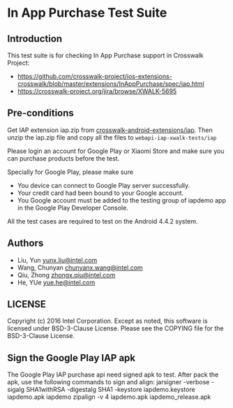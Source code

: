 # In App Purchase Test Suite

## Introduction

This test suite is for checking In App Purchase support in Crosswalk Project:
* https://github.com/crosswalk-project/ios-extensions-crosswalk/blob/master/extensions/InAppPurchase/spec/iap.html
* https://crosswalk-project.org/jira/browse/XWALK-5695

## Pre-conditions

Get IAP extension iap.zip from [crosswalk-android-extensions/iap](https://github.com/crosswalk-project/crosswalk-android-extensions/releases). Then unzip the iap.zip file and copy all the files to `webapi-iap-xwalk-tests/iap`

Please login an account for Google Play or Xiaomi Store and make sure you can purchase products before the test.

Specially for Google Play, please make sure
* You device can connect to Google Play server successfully.
* Your credit card had been bound to your Google account.
* You Google account must be added to the testing group of iapdemo app in the Google Play Developer Console.

All the test cases are required to test on the Android 4.4.2 system.

## Authors

* Liu, Yun <yunx.liu@intel.com>
* Wang, Chunyan <chunyanx.wang@intel.com>
* Qiu, Zhong <zhongx.qiu@intel.com>
* He, YUe <yue.he@intel.com>

## LICENSE

Copyright (c) 2016 Intel Corporation.
Except as noted, this software is licensed under BSD-3-Clause License.
Please see the COPYING file for the BSD-3-Clause License.

## Sign the Google Play IAP apk

The Google Play IAP purchase api need signed apk to test.
After pack the apk, use the following commands to sign and align:
jarsigner -verbose -sigalg SHA1withRSA -digestalg SHA1 -keystore iapdemo.keystore iapdemo.apk  iapdemo
zipalign -v 4 iapdemo.apk iapdemo_release.apk
